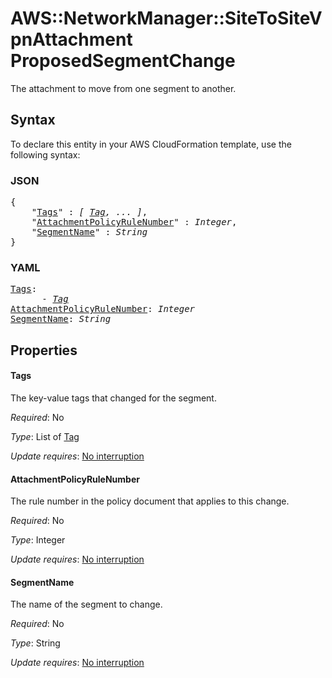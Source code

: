 # AWS::NetworkManager::SiteToSiteVpnAttachment ProposedSegmentChange

The attachment to move from one segment to another.

## Syntax

To declare this entity in your AWS CloudFormation template, use the following syntax:

### JSON

<pre>
{
    "<a href="#tags" title="Tags">Tags</a>" : <i>[ <a href="tag.md">Tag</a>, ... ]</i>,
    "<a href="#attachmentpolicyrulenumber" title="AttachmentPolicyRuleNumber">AttachmentPolicyRuleNumber</a>" : <i>Integer</i>,
    "<a href="#segmentname" title="SegmentName">SegmentName</a>" : <i>String</i>
}
</pre>

### YAML

<pre>
<a href="#tags" title="Tags">Tags</a>: <i>
      - <a href="tag.md">Tag</a></i>
<a href="#attachmentpolicyrulenumber" title="AttachmentPolicyRuleNumber">AttachmentPolicyRuleNumber</a>: <i>Integer</i>
<a href="#segmentname" title="SegmentName">SegmentName</a>: <i>String</i>
</pre>

## Properties

#### Tags

The key-value tags that changed for the segment.

_Required_: No

_Type_: List of <a href="tag.md">Tag</a>

_Update requires_: [No interruption](https://docs.aws.amazon.com/AWSCloudFormation/latest/UserGuide/using-cfn-updating-stacks-update-behaviors.html#update-no-interrupt)

#### AttachmentPolicyRuleNumber

The rule number in the policy document that applies to this change.

_Required_: No

_Type_: Integer

_Update requires_: [No interruption](https://docs.aws.amazon.com/AWSCloudFormation/latest/UserGuide/using-cfn-updating-stacks-update-behaviors.html#update-no-interrupt)

#### SegmentName

The name of the segment to change.

_Required_: No

_Type_: String

_Update requires_: [No interruption](https://docs.aws.amazon.com/AWSCloudFormation/latest/UserGuide/using-cfn-updating-stacks-update-behaviors.html#update-no-interrupt)
